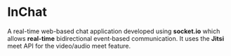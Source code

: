 # InChat

A real-time web-based chat application developed using **socket.io**
which allows **real‐time** bidirectional event‐based communication.
It uses the **Jitsi** meet API for the video/audio meet feature. 
